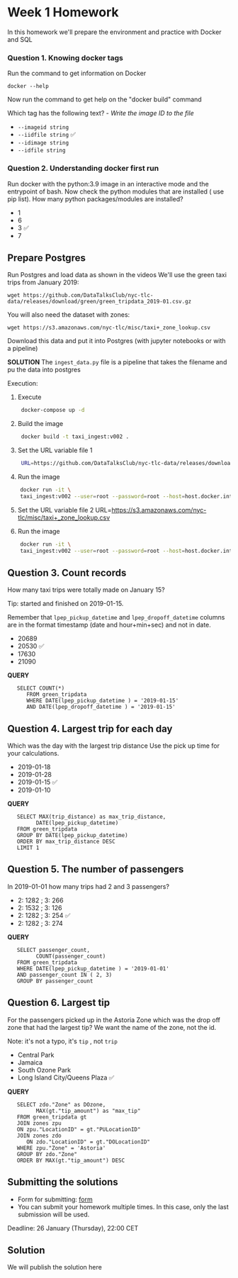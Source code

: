 # Week 1 Homework

In this homework we'll prepare the environment 
and practice with Docker and SQL


### Question 1. Knowing docker tags

Run the command to get information on Docker 

```docker --help```

Now run the command to get help on the "docker build" command

Which tag has the following text? - *Write the image ID to the file* 

- `--imageid string`
- `--iidfile string` :white_check_mark:
- `--idimage string`
- `--idfile string`


### Question 2. Understanding docker first run 

Run docker with the python:3.9 image in an interactive mode and the entrypoint of bash.
Now check the python modules that are installed ( use pip list). 
How many python packages/modules are installed?

- 1
- 6
- 3 :white_check_mark:
- 7

## Prepare Postgres

Run Postgres and load data as shown in the videos
We'll use the green taxi trips from January 2019:

```wget https://github.com/DataTalksClub/nyc-tlc-data/releases/download/green/green_tripdata_2019-01.csv.gz```

You will also need the dataset with zones:

```wget https://s3.amazonaws.com/nyc-tlc/misc/taxi+_zone_lookup.csv```

Download this data and put it into Postgres (with jupyter notebooks or with a pipeline)

**SOLUTION**
The `ingest_data.py` file is a pipeline that takes the filename and pu the data into postgres

Execution:
1. Execute 
   ```bash
    docker-compose up -d
   ```
2. Build the image
   ```bash
    docker build -t taxi_ingest:v002 . 
   ```
3. Set the URL variable file 1
   ```bash
    URL=https://github.com/DataTalksClub/nyc-tlc-data/releases/download/green/green_tripdata_2019-01.csv.gz
   ```
4. Run the image
``` bash
    docker run -it \
    taxi_ingest:v002 --user=root --password=root --host=host.docker.internal --port=5432 --db=ny_taxi --table_name=green_tripdata --url=${URL}
```
5. Set the URL variable file 2 
   URL=https://s3.amazonaws.com/nyc-tlc/misc/taxi+_zone_lookup.csv

4. Run the image
``` bash
    docker run -it \
    taxi_ingest:v002 --user=root --password=root --host=host.docker.internal --port=5432 --db=ny_taxi --table_name=zones --url=${URL}
```
## Question 3. Count records 

How many taxi trips were totally made on January 15?

Tip: started and finished on 2019-01-15. 

Remember that `lpep_pickup_datetime` and `lpep_dropoff_datetime` columns are in the format timestamp (date and hour+min+sec) and not in date.

- 20689
- 20530 :white_check_mark:
- 17630
- 21090

**QUERY**
````
   SELECT COUNT(*)
      FROM green_tripdata 
      WHERE DATE(lpep_pickup_datetime ) = '2019-01-15' 
      AND DATE(lpep_dropoff_datetime ) = '2019-01-15' 
````
## Question 4. Largest trip for each day

Which was the day with the largest trip distance
Use the pick up time for your calculations.

- 2019-01-18
- 2019-01-28
- 2019-01-15 :white_check_mark:
- 2019-01-10

**QUERY**
````
   SELECT MAX(trip_distance) as max_trip_distance,
         DATE(lpep_pickup_datetime)
   FROM green_tripdata 
   GROUP BY DATE(lpep_pickup_datetime)
   ORDER BY max_trip_distance DESC
   LIMIT 1
````


## Question 5. The number of passengers

In 2019-01-01 how many trips had 2 and 3 passengers?
 
- 2: 1282 ; 3: 266
- 2: 1532 ; 3: 126
- 2: 1282 ; 3: 254 :white_check_mark:
- 2: 1282 ; 3: 274

**QUERY**
````
   SELECT passenger_count,
         COUNT(passenger_count) 
   FROM green_tripdata 
   WHERE DATE(lpep_pickup_datetime ) = '2019-01-01' 
   AND passenger_count IN ( 2, 3)
   GROUP BY passenger_count  
````

## Question 6. Largest tip

For the passengers picked up in the Astoria Zone which was the drop off zone that had the largest tip?
We want the name of the zone, not the id.

Note: it's not a typo, it's `tip` , not `trip`

- Central Park
- Jamaica
- South Ozone Park
- Long Island City/Queens Plaza :white_check_mark:

**QUERY**
````
   SELECT zdo."Zone" as DOzone,
         MAX(gt."tip_amount") as "max_tip"	
   FROM green_tripdata gt
   JOIN zones zpu
   ON zpu."LocationID" = gt."PULocationID"
   JOIN zones zdo
      ON zdo."LocationID" = gt."DOLocationID"
   WHERE zpu."Zone" = 'Astoria'
   GROUP BY zdo."Zone"
   ORDER BY MAX(gt."tip_amount") DESC
````

## Submitting the solutions

* Form for submitting: [form](https://forms.gle/EjphSkR1b3nsdojv7)
* You can submit your homework multiple times. In this case, only the last submission will be used. 

Deadline: 26 January (Thursday), 22:00 CET


## Solution

We will publish the solution here